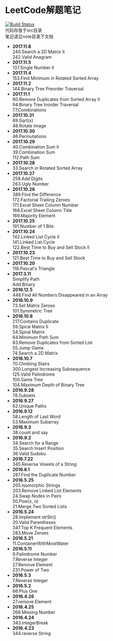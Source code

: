 # LeetCode解题笔记  
[![Build Status](https://travis-ci.org/zhangtianle/LeetCode.svg?branch=master)](https://travis-ci.org/zhangtianle/LeetCode)  
代码存放于src目录  
笔记请见note目录下文档  

- **2017.11.8**  
240.Search a 2D Matrix II   
242.Valid Anagram   
- **2017.11.5**    
137.Single Number II   
- **2017.11.4**  
153.Find Minimum in Rotated Sorted Array  
- **2017.11.2**  
144.Binary Tree Preorder Traversal  
- **2017.11.1**  
80.Remove Duplicates from Sorted Array II  
94.Binary Tree Inorder Traversal  
77.Combinations  
- **2017.10.31**  
69.Sqrt(x)  
48.Rotate Image  
- **2017.10.30**  
46.Permutations  
- **2017.10.29**  
40.Combination Sum II  
39.Combination Sum  
112.Path Sum  
- **2017.10.28**  
33.Search in Rotated Sorted Array  
- **2017.10.27**  
258.Add Digits  
263.Ugly Number  
- **2017.10.26**  
389.Find the Difference  
172.Factorial Trailing Zeroes  
171.Excel Sheet Column Number  
168.Excel Sheet Column Title  
169.Majority Element  
- **2017.10.25**  
191.Number of 1 Bits  
- **2017.10.24**  
142.Linked List Cycle II  
141.Linked List Cycle  
122.Best Time to Buy and Sell Stock II  
- **2017.10.23**  
121.Best Time to Buy and Sell Stock
- **2017.10.20**  
118.Pascal's Triangle  
- **2017.3.11**  
Simplify Path  
Add Binary  
- **2016.12.5**  
448.Find All Numbers Disappeared in an Array  
- **2016.10.9**  
73.Set Matrix Zeroes  
101.Symmetric Tree  
- **2016.10.8**  
217.Contains Duplicate  
59.Spiral Matrix II  
54.Spiral Matrix  
64.Minimum Path Sum  
83.Remove Duplicates from Sorted List  
55.Jump Game  
74.Search a 2D Matrix  
- **2016.10.7**  
70.Climbing Stairs  
300.Longest Increasing Subsequence  
125.Valid Palindrome  
100.Same Tree  
104.Maximum Depth of Binary Tree  
- **2016.9.28**  
78.Subsets  
- **2016.9.27**  
62.Unique Paths  
- **2016.9.12**  
58.Length of Last Word  
53.Maximum Subarray  
- **2016.9.3**  
38.count and say  
- **2016.9.2**  
34.Search for a Range  
35.Search Insert Position  
36.Valid Sudoku  
- **2016.7.22**  
345.Reverse Vowels of a String  
- **2016.6.1**  
287.Find the Duplicate Number  
- **2016.5.25**  
205.Isomorphic Strings  
203.Remove Linked List Elements  
24.Swap Nodes in Pairs  
50.Pow(x, n)  
21.Merge Two Sorted Lists  
- **2016.5.24**  
28.Implement strStr()  
20.Valid Parentheses  
347.Top K Frequent Elements  
283.Move Zeroes  
- **2016.5.21**  
11.ContainerWithMostWater  
- **2016.5.11**  
9.Palindrome Number  
7.Reverse Integer  
27.Remove Element  
231.Power of Two  
- **2016.5.3**  
7.Reverse Integer  
- **2016.5.2**  
66.Plus One  
- **2016.4.26**  
27.remove Element  
- **2016.4.25**  
268.Missing Number  
- **2016.4.24**  
343.integerBreak  
- **2016.4.23**  
344.reverse String  